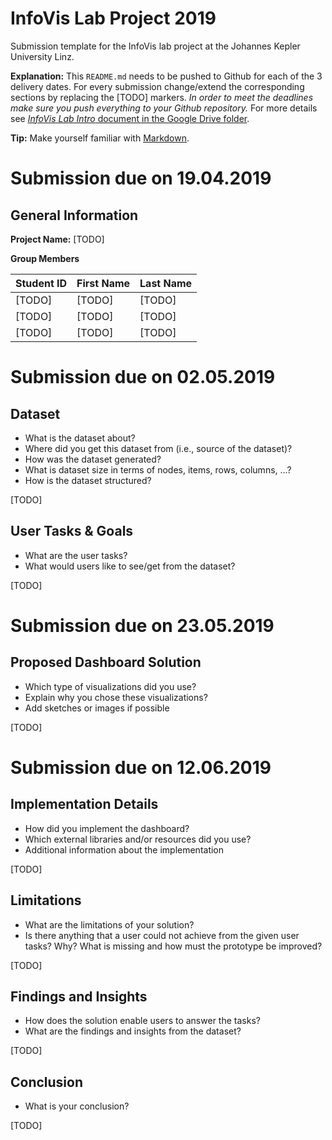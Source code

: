 # InfoVis Lab Project 2019
Submission template for the InfoVis lab project at the Johannes Kepler University Linz.

**Explanation:**
This `README.md` needs to be pushed to Github for each of the 3 delivery dates.
For every submission change/extend the corresponding sections by replacing the [TODO] markers.
*In order to meet the deadlines make sure you push everything to your Github repository.*
For more details see [_InfoVis Lab Intro_ document in the Google Drive folder](http://www.cg.jku.at/teaching/infovis/slides).

**Tip:** Make yourself familiar with [Markdown](https://github.com/adam-p/markdown-here/wiki/Markdown-Cheatsheet).

# Submission due on 19.04.2019

## General Information

**Project Name:** [TODO]

**Group Members**

| Student ID    | First Name  | Last Name      |
| --------------|-------------|----------------|
| [TODO]        | [TODO]      | [TODO]         |
| [TODO]        | [TODO]      | [TODO]         |
| [TODO]        | [TODO]      | [TODO]         |

# Submission due on 02.05.2019

## Dataset

* What is the dataset about?
* Where did you get this dataset from (i.e., source of the dataset)?
* How was the dataset generated?
* What is dataset size in terms of nodes, items, rows, columns, ...?
* How is the dataset structured?

[TODO]

## User Tasks & Goals

* What are the user tasks?
* What would users like to see/get from the dataset?

[TODO]

# Submission due on 23.05.2019

## Proposed Dashboard Solution

* Which type of visualizations did you use?
* Explain why you chose these visualizations?
* Add sketches or images if possible

[TODO]

# Submission due on 12.06.2019

## Implementation Details

* How did you implement the dashboard?
* Which external libraries and/or resources did you use?
* Additional information about the implementation

[TODO]

## Limitations

* What are the limitations of your solution?
* Is there anything that a user could not achieve from the given user tasks? Why? What is missing and how must the prototype be improved?

[TODO]

## Findings and Insights

* How does the solution enable users to answer the tasks?
* What are the findings and insights from the dataset?

[TODO]

## Conclusion

* What is your conclusion?

[TODO]
